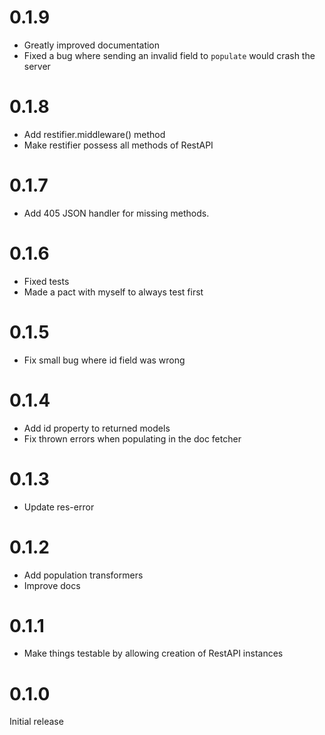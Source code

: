 0.1.9
=====
* Greatly improved documentation
* Fixed a bug where sending an invalid field to `populate` would crash the server

0.1.8
=====
* Add restifier.middleware() method
* Make restifier possess all methods of RestAPI

0.1.7
=====
* Add 405 JSON handler for missing methods.

0.1.6
=====
* Fixed tests
* Made a pact with myself to always test first

0.1.5
=====
* Fix small bug where id field was wrong

0.1.4
=====
* Add id property to returned models
* Fix thrown errors when populating in the doc fetcher

0.1.3
=====
* Update res-error

0.1.2
=====
* Add population transformers
* Improve docs

0.1.1
=====
* Make things testable by allowing creation of RestAPI instances

0.1.0
=====

Initial release
